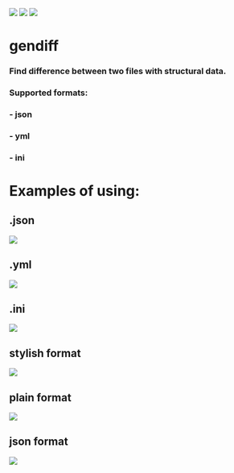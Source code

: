 <a href="https://github.com/AlexEsipova/frontend-project-lvl2/actions"><img src="https://github.com/AlexEsipova/frontend-project-lvl2/workflows/Node.js%20CI/badge.svg" /></a> <a href="https://codeclimate.com/github/AlexEsipova/frontend-project-lvl2/maintainability"><img src="https://api.codeclimate.com/v1/badges/2109bf48f80f956cc3db/maintainability" /></a> <a href="https://codeclimate.com/github/AlexEsipova/frontend-project-lvl2/test_coverage"><img src="https://api.codeclimate.com/v1/badges/2109bf48f80f956cc3db/test_coverage" /></a>

# gendiff
### Find difference between two files with structural data.
### Supported formats:
### - json
### - yml
### - ini

# Examples of using:
## .json

<a href="https://asciinema.org/a/91IhIYc5UqxdCfkBeO40puSPX" target="_blank"><img src="https://asciinema.org/a/91IhIYc5UqxdCfkBeO40puSPX.svg" /></a>

## .yml

<a href="https://asciinema.org/a/S7it11en6NAs9Q7ADbHcuVg0d" target="_blank"><img src="https://asciinema.org/a/S7it11en6NAs9Q7ADbHcuVg0d.svg" /></a>

## .ini

<a href="https://asciinema.org/a/gM39FYitg3V3AthGjsgp6192W" target="_blank"><img src="https://asciinema.org/a/gM39FYitg3V3AthGjsgp6192W.svg" /></a>

## stylish format

<a href="https://asciinema.org/a/NmYrBzbnkKFPMPzf11TF52okZ" target="_blank"><img src="https://asciinema.org/a/NmYrBzbnkKFPMPzf11TF52okZ.svg" /></a>

## plain format

<a href="https://asciinema.org/a/l74t4owBjwIUP7Avg3gf7NJQB" target="_blank"><img src="https://asciinema.org/a/l74t4owBjwIUP7Avg3gf7NJQB.svg" /></a>

## json format

<a href="https://asciinema.org/a/ac3qVqRDumEKcFlGvamCg0LZv" target="_blank"><img src="https://asciinema.org/a/ac3qVqRDumEKcFlGvamCg0LZv.svg" /></a>
